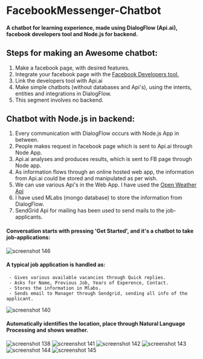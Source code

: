 # FacebookMessenger-Chatbot
#### A chatbot for learning experience, made using DialogFlow (Api.ai), facebook developers tool and Node.js for backend.
## Steps for making an Awesome chatbot:
1. Make a facebook page, with desired features.
2. Integrate your facebook page with the [Facebook Developers tool.](https://developers.facebook.com/)
3. Link the developers tool with Api.ai
4. Make simple chatbots (without databases and Api's), using the intents, entities and integrations in DialogFlow.
5. This segment involves no backend.
## Chatbot with Node.js in backend:
1. Every communication with DialogFlow occurs with Node.js App in between.
2. People makes request in facebook page which is sent to Api.ai through Node App.
3. Api.ai analyses and produces results, which is sent to FB page through Node app.
4. As information flows through an online hosted web app, the information from Api.ai
   could be stored and manipulated as per wish.
5. We can use various Api's in the Web App. I have used the [Open Weather Api](https://openweathermap.org/)
6. I have used MLabs (mongo database) to store the information from DialogFlow.
7. SendGrid Api for mailing has been used to send mails to the job-applicants.

#### Conversation starts with pressing 'Get Started', and it's a chatbot to take job-applications:
   ![screenshot 146](https://user-images.githubusercontent.com/31181068/37614187-1481f99e-2bd0-11e8-9978-ba6c9fcb2bd6.png)
   
#### A typical job application is handled as:
     - Gives various available vacancies through Quick replies.
     - Asks for Name, Previous Job, Years of Experence, Contact.
     - Stores the information in Mlabs.
     - Sends email to Manager through Sendgrid, sending all info of the applicant.
   ![screenshot 140](https://user-images.githubusercontent.com/31181068/37614199-1a7abeee-2bd0-11e8-82e0-1a039f13bbaa.png)
   
#### Automatically identifies the location, place through Natural Language Processing and shows weather.
![screenshot 138](https://user-images.githubusercontent.com/31181068/37614192-1615e6e4-2bd0-11e8-87fa-613d001bb35f.png)
![screenshot 141](https://user-images.githubusercontent.com/31181068/37614212-25eac616-2bd0-11e8-8c80-d3c51cf6d7b6.png)
![screenshot 142](https://user-images.githubusercontent.com/31181068/37614218-2abbae76-2bd0-11e8-9e02-99ce95b755ee.png)
![screenshot 143](https://user-images.githubusercontent.com/31181068/37614226-3072becc-2bd0-11e8-8405-127f236bf5f3.png)
![screenshot 144](https://user-images.githubusercontent.com/31181068/37614229-329d2d72-2bd0-11e8-9168-5c1c517f7022.png)
![screenshot 145](https://user-images.githubusercontent.com/31181068/37614235-35c15442-2bd0-11e8-80f9-3fea30dfbbf0.png)
